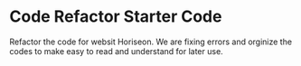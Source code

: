 # Code Refactor Starter Code

Refactor the code for websit Horiseon. We are fixing errors and orginize the codes to make easy to read and understand for later use.
